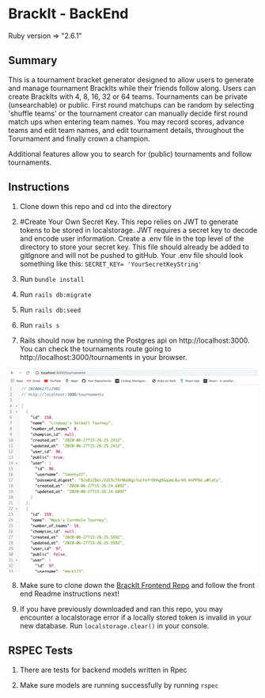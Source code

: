 
# BrackIt - BackEnd

Ruby version => "2.6.1"

## Summary

This is a tournament bracket generator designed to allow users to generate and manage tournament BrackIts while their friends follow along. Users can create BrackIts with 4, 8, 16, 32 or 64 teams. Tournaments can be private (unsearchable) or public. First round matchups can be random by selecting 'shuffle teams' or the tournament creator can manually decide first round match ups when entering team names. You may record scores, advance teams and edit team names, and edit tournament details, throughout the Torurnament and finally crown a champion. 

Additional features allow you to search for (public) tournaments and follow tournaments. 

## Instructions

1. Clone down this repo and cd into the directory

2. #Create Your Own Secret Key.
    This repo relies on JWT to generate tokens to be stored in localstorage. JWT requires a secret key to decode and encode user information. Create a .env file in the top level of the directory to store your secret key. This file should already be added to gitIgnore and will not be pushed to gitHub. Your .env file should look something like this:
    `SECRET_KEY= 'YourSecretKeyString'`

3. Run 
`bundle install`

4. Run
`rails db:migrate`

5. Run
`rails db:seed`

6. Run
`rails s`

7. Rails should now be running the Postgres api on http://localhost:3000. You can check the tournaments route going to http://localhost:3000/tournaments in your browser.

![alt tournaments route](tournaments.png)

8. Make sure to clone down the [BrackIt Frontend Repo](https://github.com/lmonty22/brackIt-front-end/) and follow the front end Readme instructions next! 

9. If you have previously downloaded and ran this repo, you may encounter a localstorage error if a locally stored token is invalid in your new database. Run `localstorage.clear()` in your console. 

## RSPEC Tests

1. There are tests for backend models written in Rpec

2. Make sure models are running successfully by running `rspec`

